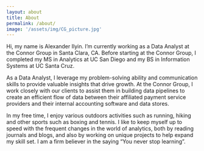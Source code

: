 ```yaml
---
layout: about
title: About
permalink: /about/
image: '/assets/img/CG_picture.jpg'
---
```


Hi, my name is Alexander Ilyin. I’m currently working as a Data Analyst at the Connor Group in Santa Clara, CA. Before starting at the Connor Group, I completed my MS in Analytics at UC San Diego and my BS in Information Systems at UC Santa Cruz.

As a Data Analyst, I leverage my problem-solving ability and communication skills to provide valuable insights that drive growth. At the Connor Group, I work closely with our clients to assist them in building data pipelines to create an efficient flow of data between their affiliated payment service providers and their internal accounting software and data stores.

In my free time, I enjoy various outdoors activities such as running, hiking and other sports such as boxing and tennis. I like to keep myself up to speed with the frequent changes in the world of analytics, both by reading journals and blogs, and also by working on unique projects to help expand my skill set. I am a firm believer in the saying “You never stop learning”.
